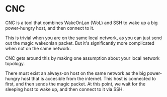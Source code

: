 # CNC

CNC is a tool that combines WakeOnLan (WoL) and SSH to wake up a big power-hungry host, and then connect to it.

This is trivial when you are on the same local network, as you can just send out the magic wakeonlan packet.
But it's significantly more complicated when not on the same network.

CNC gets around this by making one assumption about your local network topology.

There must exist an always-on host on the same network as the big power-hungry host that is accesible from the internet.
This host is connected to first, and then sends the magic packet.
At this point, we wait for the sleeping host to wake up, and then connect to it via SSH.